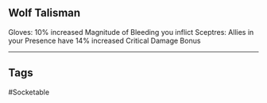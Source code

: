 ## Wolf Talisman
Gloves: 10% increased Magnitude of Bleeding you inflict
Sceptres: Allies in your Presence have 14% increased Critical Damage Bonus

---
## Tags
#Socketable
